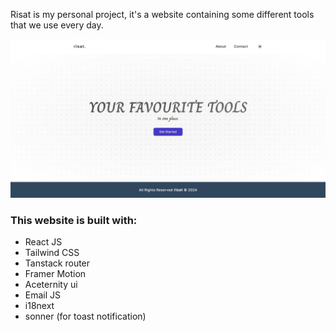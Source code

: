 Risat is my personal project, it's a website containing some different tools that we use every day.

![image alt](./screenshot.jpeg)

### This website is built with:

- React JS
- Tailwind CSS
- Tanstack router
- Framer Motion
- Aceternity ui
- Email JS
- i18next
- sonner (for toast notification)
